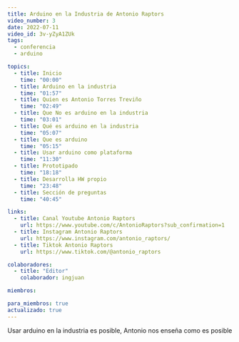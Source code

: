 ```yaml
---
title: Arduino en la Industria de Antonio Raptors
video_number: 3
date: 2022-07-11
video_id: 3v-yZyA1ZUk
tags:
  - conferencia
  - arduino

topics:
  - title: Inicio
    time: "00:00"
  - title: Arduino en la industria
    time: "01:57"
  - title: Quien es Antonio Torres Treviño
    time: "02:49"
  - title: Que No es arduino en la industria
    time: "03:01"
  - title: Qué es arduino en la industria
    time: "05:07"
  - title: Que es arduino
    time: "05:15"
  - title: Usar arduino como plataforma
    time: "11:30"
  - title: Prototipado
    time: "18:18"
  - title: Desarrolla HW propio
    time: "23:48"
  - title: Sección de preguntas
    time: "40:45"

links:
  - title: Canal Youtube Antonio Raptors
    url: https://www.youtube.com/c/AntonioRaptors?sub_confirmation=1
  - title: Instagram Antonio Raptors
    url: https://www.instagram.com/antonio_raptors/
  - title: Tiktok Antonio Raptors
    url: https://www.tiktok.com/@antonio_raptors

colaboradores:
  - title: "Editor"
    colaborador: ingjuan

miembros:

para_miembros: true
actualizado: true
---
```


Usar arduino en la industria es posible, Antonio nos enseña como es posible

